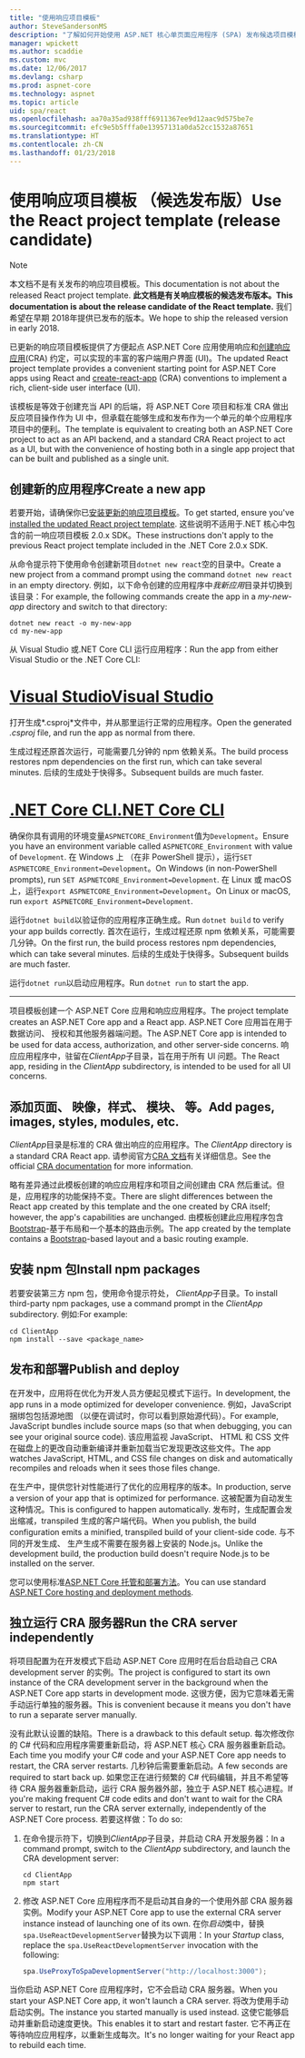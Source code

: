 ```yaml
---
title: "使用响应项目模板"
author: SteveSandersonMS
description: "了解如何开始使用 ASP.NET 核心单页面应用程序 (SPA) 发布候选项目模板用于响应和创建响应应用程序。"
manager: wpickett
ms.author: scaddie
ms.custom: mvc
ms.date: 12/06/2017
ms.devlang: csharp
ms.prod: aspnet-core
ms.technology: aspnet
ms.topic: article
uid: spa/react
ms.openlocfilehash: aa70a35ad938fff6911367ee9d12aac9d575be7e
ms.sourcegitcommit: efc9e5b5fffa0e13957131a0da52cc1532a87651
ms.translationtype: HT
ms.contentlocale: zh-CN
ms.lasthandoff: 01/23/2018
---
```

# <a name="use-the-react-project-template-release-candidate"></a><span data-ttu-id="5a61c-103">使用响应项目模板 （候选发布版）</span><span class="sxs-lookup"><span data-stu-id="5a61c-103">Use the React project template (release candidate)</span></span>

> [!NOTE]
> <span data-ttu-id="5a61c-104">本文档不是有关发布的响应项目模板。</span><span class="sxs-lookup"><span data-stu-id="5a61c-104">This documentation is not about the released React project template.</span></span> <span data-ttu-id="5a61c-105">**此文档是有关响应模板的候选发布版本。**</span><span class="sxs-lookup"><span data-stu-id="5a61c-105">**This documentation is about the release candidate of the React template.**</span></span> <span data-ttu-id="5a61c-106">我们希望在早期 2018年提供已发布的版本。</span><span class="sxs-lookup"><span data-stu-id="5a61c-106">We hope to ship the released version in early 2018.</span></span>

<span data-ttu-id="5a61c-107">已更新的响应项目模板提供了方便起点 ASP.NET Core 应用使用响应和[创建响应应用](https://github.com/facebookincubator/create-react-app)(CRA) 约定，可以实现的丰富的客户端用户界面 (UI)。</span><span class="sxs-lookup"><span data-stu-id="5a61c-107">The updated React project template provides a convenient starting point for ASP.NET Core apps using React and [create-react-app](https://github.com/facebookincubator/create-react-app) (CRA) conventions to implement a rich, client-side user interface (UI).</span></span>

<span data-ttu-id="5a61c-108">该模板是等效于创建充当 API 的后端，将 ASP.NET Core 项目和标准 CRA 做出反应项目操作作为 UI 中，但承载在能够生成和发布作为一个单元的单个应用程序项目中的便利。</span><span class="sxs-lookup"><span data-stu-id="5a61c-108">The template is equivalent to creating both an ASP.NET Core project to act as an API backend, and a standard CRA React project to act as a UI, but with the convenience of hosting both in a single app project that can be built and published as a single unit.</span></span>

## <a name="create-a-new-app"></a><span data-ttu-id="5a61c-109">创建新的应用程序</span><span class="sxs-lookup"><span data-stu-id="5a61c-109">Create a new app</span></span>

<span data-ttu-id="5a61c-110">若要开始，请确保你已[安装更新的响应项目模板](xref:spa/index#installation)。</span><span class="sxs-lookup"><span data-stu-id="5a61c-110">To get started, ensure you've [installed the updated React project template](xref:spa/index#installation).</span></span> <span data-ttu-id="5a61c-111">这些说明不适用于.NET 核心中包含的前一响应项目模板 2.0.x SDK。</span><span class="sxs-lookup"><span data-stu-id="5a61c-111">These instructions don't apply to the previous React project template included in the .NET Core 2.0.x SDK.</span></span>

<span data-ttu-id="5a61c-112">从命令提示符下使用命令创建新项目`dotnet new react`空的目录中。</span><span class="sxs-lookup"><span data-stu-id="5a61c-112">Create a new project from a command prompt using the command `dotnet new react` in an empty directory.</span></span> <span data-ttu-id="5a61c-113">例如，以下命令创建的应用程序中*我新应用*目录并切换到该目录：</span><span class="sxs-lookup"><span data-stu-id="5a61c-113">For example, the following commands create the app in a *my-new-app* directory and switch to that directory:</span></span>

```console
dotnet new react -o my-new-app
cd my-new-app
```

<span data-ttu-id="5a61c-114">从 Visual Studio 或.NET Core CLI 运行应用程序：</span><span class="sxs-lookup"><span data-stu-id="5a61c-114">Run the app from either Visual Studio or the .NET Core CLI:</span></span>

# <a name="visual-studiotabvisual-studio"></a>[<span data-ttu-id="5a61c-115">Visual Studio</span><span class="sxs-lookup"><span data-stu-id="5a61c-115">Visual Studio</span></span>](#tab/visual-studio)

<span data-ttu-id="5a61c-116">打开生成*.csproj*文件中，并从那里运行正常的应用程序。</span><span class="sxs-lookup"><span data-stu-id="5a61c-116">Open the generated *.csproj* file, and run the app as normal from there.</span></span>

<span data-ttu-id="5a61c-117">生成过程还原首次运行，可能需要几分钟的 npm 依赖关系。</span><span class="sxs-lookup"><span data-stu-id="5a61c-117">The build process restores npm dependencies on the first run, which can take several minutes.</span></span> <span data-ttu-id="5a61c-118">后续的生成处于快得多。</span><span class="sxs-lookup"><span data-stu-id="5a61c-118">Subsequent builds are much faster.</span></span>

# <a name="net-core-clitabnetcore-cli"></a>[<span data-ttu-id="5a61c-119">.NET Core CLI</span><span class="sxs-lookup"><span data-stu-id="5a61c-119">.NET Core CLI</span></span>](#tab/netcore-cli)

<span data-ttu-id="5a61c-120">确保你具有调用的环境变量`ASPNETCORE_Environment`值为`Development`。</span><span class="sxs-lookup"><span data-stu-id="5a61c-120">Ensure you have an environment variable called `ASPNETCORE_Environment` with value of `Development`.</span></span> <span data-ttu-id="5a61c-121">在 Windows 上 （在非 PowerShell 提示），运行`SET ASPNETCORE_Environment=Development`。</span><span class="sxs-lookup"><span data-stu-id="5a61c-121">On Windows (in non-PowerShell prompts), run `SET ASPNETCORE_Environment=Development`.</span></span> <span data-ttu-id="5a61c-122">在 Linux 或 macOS 上，运行`export ASPNETCORE_Environment=Development`。</span><span class="sxs-lookup"><span data-stu-id="5a61c-122">On Linux or macOS, run `export ASPNETCORE_Environment=Development`.</span></span>

<span data-ttu-id="5a61c-123">运行`dotnet build`以验证你的应用程序正确生成。</span><span class="sxs-lookup"><span data-stu-id="5a61c-123">Run `dotnet build` to verify your app builds correctly.</span></span> <span data-ttu-id="5a61c-124">首次在运行，生成过程还原 npm 依赖关系，可能需要几分钟。</span><span class="sxs-lookup"><span data-stu-id="5a61c-124">On the first run, the build process restores npm dependencies, which can take several minutes.</span></span> <span data-ttu-id="5a61c-125">后续的生成处于快得多。</span><span class="sxs-lookup"><span data-stu-id="5a61c-125">Subsequent builds are much faster.</span></span>

<span data-ttu-id="5a61c-126">运行`dotnet run`以启动应用程序。</span><span class="sxs-lookup"><span data-stu-id="5a61c-126">Run `dotnet run` to start the app.</span></span>

---

<span data-ttu-id="5a61c-127">项目模板创建一个 ASP.NET Core 应用和响应应用程序。</span><span class="sxs-lookup"><span data-stu-id="5a61c-127">The project template creates an ASP.NET Core app and a React app.</span></span> <span data-ttu-id="5a61c-128">ASP.NET Core 应用旨在用于数据访问、 授权和其他服务器端问题。</span><span class="sxs-lookup"><span data-stu-id="5a61c-128">The ASP.NET Core app is intended to be used for data access, authorization, and other server-side concerns.</span></span> <span data-ttu-id="5a61c-129">响应应用程序中，驻留在*ClientApp*子目录，旨在用于所有 UI 问题。</span><span class="sxs-lookup"><span data-stu-id="5a61c-129">The React app, residing in the *ClientApp* subdirectory, is intended to be used for all UI concerns.</span></span>

## <a name="add-pages-images-styles-modules-etc"></a><span data-ttu-id="5a61c-130">添加页面、 映像，样式、 模块、 等。</span><span class="sxs-lookup"><span data-stu-id="5a61c-130">Add pages, images, styles, modules, etc.</span></span>

<span data-ttu-id="5a61c-131">*ClientApp*目录是标准的 CRA 做出响应的应用程序。</span><span class="sxs-lookup"><span data-stu-id="5a61c-131">The *ClientApp* directory is a standard CRA React app.</span></span> <span data-ttu-id="5a61c-132">请参阅官方[CRA 文档](https://github.com/facebookincubator/create-react-app/blob/master/packages/react-scripts/template/README.md)有关详细信息。</span><span class="sxs-lookup"><span data-stu-id="5a61c-132">See the official [CRA documentation](https://github.com/facebookincubator/create-react-app/blob/master/packages/react-scripts/template/README.md) for more information.</span></span>

<span data-ttu-id="5a61c-133">略有差异通过此模板创建的响应应用程序和项目之间创建由 CRA 然后重试。但是，应用程序的功能保持不变。</span><span class="sxs-lookup"><span data-stu-id="5a61c-133">There are slight differences between the React app created by this template and the one created by CRA itself; however, the app's capabilities are unchanged.</span></span> <span data-ttu-id="5a61c-134">由模板创建此应用程序包含[Bootstrap](https://getbootstrap.com/)-基于布局和一个基本的路由示例。</span><span class="sxs-lookup"><span data-stu-id="5a61c-134">The app created by the template contains a [Bootstrap](https://getbootstrap.com/)-based layout and a basic routing example.</span></span>

## <a name="install-npm-packages"></a><span data-ttu-id="5a61c-135">安装 npm 包</span><span class="sxs-lookup"><span data-stu-id="5a61c-135">Install npm packages</span></span>

<span data-ttu-id="5a61c-136">若要安装第三方 npm 包，使用命令提示符处， *ClientApp*子目录。</span><span class="sxs-lookup"><span data-stu-id="5a61c-136">To install third-party npm packages, use a command prompt in the *ClientApp* subdirectory.</span></span> <span data-ttu-id="5a61c-137">例如:</span><span class="sxs-lookup"><span data-stu-id="5a61c-137">For example:</span></span>

```console
cd ClientApp
npm install --save <package_name>
```

## <a name="publish-and-deploy"></a><span data-ttu-id="5a61c-138">发布和部署</span><span class="sxs-lookup"><span data-stu-id="5a61c-138">Publish and deploy</span></span>

<span data-ttu-id="5a61c-139">在开发中，应用将在优化为开发人员方便起见模式下运行。</span><span class="sxs-lookup"><span data-stu-id="5a61c-139">In development, the app runs in a mode optimized for developer convenience.</span></span> <span data-ttu-id="5a61c-140">例如，JavaScript 捆绑包包括源地图 （以便在调试时，你可以看到原始源代码）。</span><span class="sxs-lookup"><span data-stu-id="5a61c-140">For example, JavaScript bundles include source maps (so that when debugging, you can see your original source code).</span></span> <span data-ttu-id="5a61c-141">该应用监视 JavaScript、 HTML 和 CSS 文件在磁盘上的更改自动重新编译并重新加载当它发现更改这些文件。</span><span class="sxs-lookup"><span data-stu-id="5a61c-141">The app watches JavaScript, HTML, and CSS file changes on disk and automatically recompiles and reloads when it sees those files change.</span></span>

<span data-ttu-id="5a61c-142">在生产中，提供您针对性能进行了优化的应用程序的版本。</span><span class="sxs-lookup"><span data-stu-id="5a61c-142">In production, serve a version of your app that is optimized for performance.</span></span> <span data-ttu-id="5a61c-143">这被配置为自动发生这种情况。</span><span class="sxs-lookup"><span data-stu-id="5a61c-143">This is configured to happen automatically.</span></span> <span data-ttu-id="5a61c-144">发布时，生成配置会发出缩减，transpiled 生成的客户端代码。</span><span class="sxs-lookup"><span data-stu-id="5a61c-144">When you publish, the build configuration emits a minified, transpiled build of your client-side code.</span></span> <span data-ttu-id="5a61c-145">与不同的开发生成、 生产生成不需要在服务器上安装的 Node.js。</span><span class="sxs-lookup"><span data-stu-id="5a61c-145">Unlike the development build, the production build doesn't require Node.js to be installed on the server.</span></span>

<span data-ttu-id="5a61c-146">您可以使用标准[ASP.NET Core 托管和部署方法](xref:host-and-deploy/index)。</span><span class="sxs-lookup"><span data-stu-id="5a61c-146">You can use standard [ASP.NET Core hosting and deployment methods](xref:host-and-deploy/index).</span></span>

## <a name="run-the-cra-server-independently"></a><span data-ttu-id="5a61c-147">独立运行 CRA 服务器</span><span class="sxs-lookup"><span data-stu-id="5a61c-147">Run the CRA server independently</span></span>

<span data-ttu-id="5a61c-148">将项目配置为在开发模式下启动 ASP.NET Core 应用时在后台启动自己 CRA development server 的实例。</span><span class="sxs-lookup"><span data-stu-id="5a61c-148">The project is configured to start its own instance of the CRA development server in the background when the ASP.NET Core app starts in development mode.</span></span> <span data-ttu-id="5a61c-149">这很方便，因为它意味着无需手动运行单独的服务器。</span><span class="sxs-lookup"><span data-stu-id="5a61c-149">This is convenient because it means you don't have to run a separate server manually.</span></span>

<span data-ttu-id="5a61c-150">没有此默认设置的缺陷。</span><span class="sxs-lookup"><span data-stu-id="5a61c-150">There is a drawback to this default setup.</span></span> <span data-ttu-id="5a61c-151">每次修改你的 C# 代码和应用程序需要重新启动，将 ASP.NET 核心 CRA 服务器重新启动。</span><span class="sxs-lookup"><span data-stu-id="5a61c-151">Each time you modify your C# code and your ASP.NET Core app needs to restart, the CRA server restarts.</span></span> <span data-ttu-id="5a61c-152">几秒钟后需要重新启动。</span><span class="sxs-lookup"><span data-stu-id="5a61c-152">A few seconds are required to start back up.</span></span> <span data-ttu-id="5a61c-153">如果您正在进行频繁的 C# 代码编辑，并且不希望等待 CRA 服务器重新启动，运行 CRA 服务器外部，独立于 ASP.NET 核心进程。</span><span class="sxs-lookup"><span data-stu-id="5a61c-153">If you're making frequent C# code edits and don't want to wait for the CRA server to restart, run the CRA server externally, independently of the ASP.NET Core process.</span></span> <span data-ttu-id="5a61c-154">若要这样做：</span><span class="sxs-lookup"><span data-stu-id="5a61c-154">To do so:</span></span>

1. <span data-ttu-id="5a61c-155">在命令提示符下，切换到*ClientApp*子目录，并启动 CRA 开发服务器：</span><span class="sxs-lookup"><span data-stu-id="5a61c-155">In a command prompt, switch to the *ClientApp* subdirectory, and launch the CRA development server:</span></span>

    ```console
    cd ClientApp
    npm start
    ```

2. <span data-ttu-id="5a61c-156">修改 ASP.NET Core 应用程序而不是启动其自身的一个使用外部 CRA 服务器实例。</span><span class="sxs-lookup"><span data-stu-id="5a61c-156">Modify your ASP.NET Core app to use the external CRA server instance instead of launching one of its own.</span></span> <span data-ttu-id="5a61c-157">在你*启动*类中，替换`spa.UseReactDevelopmentServer`替换为以下调用：</span><span class="sxs-lookup"><span data-stu-id="5a61c-157">In your *Startup* class, replace the `spa.UseReactDevelopmentServer` invocation with the following:</span></span>

    ```csharp
    spa.UseProxyToSpaDevelopmentServer("http://localhost:3000");
    ```

<span data-ttu-id="5a61c-158">当你启动 ASP.NET Core 应用程序时，它不会启动 CRA 服务器。</span><span class="sxs-lookup"><span data-stu-id="5a61c-158">When you start your ASP.NET Core app, it won't launch a CRA server.</span></span> <span data-ttu-id="5a61c-159">将改为使用手动启动实例。</span><span class="sxs-lookup"><span data-stu-id="5a61c-159">The instance you started manually is used instead.</span></span> <span data-ttu-id="5a61c-160">这使它能够启动并重新启动速度更快。</span><span class="sxs-lookup"><span data-stu-id="5a61c-160">This enables it to start and restart faster.</span></span> <span data-ttu-id="5a61c-161">它不再正在等待响应应用程序，以重新生成每次。</span><span class="sxs-lookup"><span data-stu-id="5a61c-161">It's no longer waiting for your React app to rebuild each time.</span></span>
